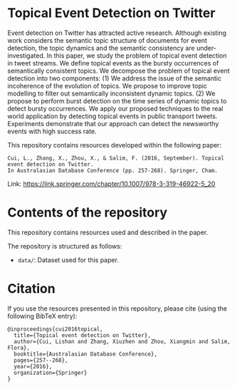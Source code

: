 # Topical Event Detection on Twitter
Event detection on Twitter has attracted active research. Although existing work considers the semantic topic structure of documents for event detection, the topic dynamics and the semantic consistency are under-investigated. In this paper, we study the problem of topical event detection in tweet streams. We define topical events as the bursty occurrences of semantically consistent topics. We decompose the problem of topical event detection into two components: (1) We address the issue of the semantic incoherence of the evolution of topics. We propose to improve topic modelling to filter out semantically inconsistent dynamic topics. (2) We propose to perform burst detection on the time series of dynamic topics to detect bursty occurrences. We apply our proposed techniques to the real world application by detecting topical events in public transport tweets. Experiments demonstrate that our approach can detect the newsworthy events with high success rate.

This repository contains resources developed within the following paper:

	Cui, L., Zhang, X., Zhou, X., & Salim, F. (2016, September). Topical event detection on Twitter. 
	In Australasian Database Conference (pp. 257-268). Springer, Cham.
  
Link: https://link.springer.com/chapter/10.1007/978-3-319-46922-5_20

# Contents of the repository
This repository contains resources used and described in the paper.

The repository is structured as follows:

- `data/`: Dataset used for this paper. 

# Citation
If you use the resources presented in this repository, please cite (using the following BibTeX entry):
```
@inproceedings{cui2016topical,
  title={Topical event detection on Twitter},
  author={Cui, Lishan and Zhang, Xiuzhen and Zhou, Xiangmin and Salim, Flora},
  booktitle={Australasian Database Conference},
  pages={257--268},
  year={2016},
  organization={Springer}
}
```
